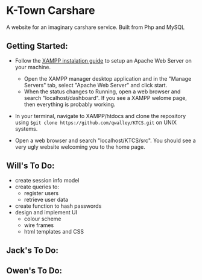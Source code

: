 # K-Town Carshare
A website for an imaginary carshare service. Built from Php and MySQL

## Getting Started:

* Follow the [XAMPP instalation guide](https://www.apachefriends.org/index.html) to setup an Apache Web Server on your machine. 
	* Open the XAMPP manager desktop application and in the "Manage Servers" tab, select "Apache Web Server" and click start. 
	* When the status changes to Running, open a web browser and search "localhost/dashboard". If you see a XAMPP welome page, then everything is probably working.

* In your terminal, navigate to XAMPP/htdocs and clone the repository using `$git clone https://github.com/qwalley/KTCS.git` on UNIX systems.

* Open a web browser and search "localhost/KTCS/src". You should see a very ugly website welcoming you to the home page.

## Will's To Do:
* create session info model
* create queries to: 
	* register users
	* retrieve user data
* create function to hash passwords
* design and implement UI
	* colour scheme
	* wire frames
	* html templates and CSS
## Jack's To Do:
## Owen's To Do:
